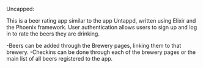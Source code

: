 Uncapped:

This is a beer rating app similar to the app Untappd, written using Elixir and the Phoenix framework. User authentication allows users to sign up and log in to rate the beers they are drinking.

-Beers can be added through the Brewery pages, linking them to that brewery.
-Checkins can be done through each of the brewery pages or the main list of all beers registered to the app.
